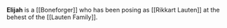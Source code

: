 **Elijah** is a [[Boneforger]] who has been posing as [[Rikkart Lauten]] at the behest of the [[Lauten Family]].